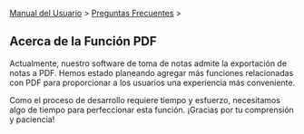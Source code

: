 [Manual del Usuario](/dragonnest/drawnote/manual/es) > [Preguntas Frecuentes](/dragonnest/drawnote/manual/es/q_a) >

Acerca de la Función PDF
---
Actualmente, nuestro software de toma de notas admite la exportación de notas a PDF. Hemos estado planeando agregar más funciones relacionadas con PDF para proporcionar a los usuarios una experiencia más conveniente.

Como el proceso de desarrollo requiere tiempo y esfuerzo, necesitamos algo de tiempo para perfeccionar esta función. ¡Gracias por tu comprensión y paciencia!